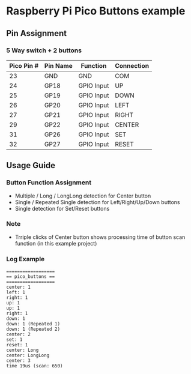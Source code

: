 # Raspberry Pi Pico Buttons example

## Pin Assignment
### 5 Way switch + 2 buttons
| Pico Pin # | Pin Name | Function | Connection |
----|----|----|----
| 23 | GND | GND | COM |
| 24 | GP18 | GPIO Input | UP |
| 25 | GP19 | GPIO Input | DOWN |
| 26 | GP20 | GPIO Input | LEFT |
| 27 | GP21 | GPIO Input | RIGHT |
| 29 | GP22 | GPIO Input | CENTER |
| 31 | GP26 | GPIO Input | SET |
| 32 | GP27 | GPIO Input | RESET |

## Usage Guide
### Button Function Assignment
* Multiple / Long / LongLong detection for Center button
* Single / Repeated Single detection for Left/Right/Up/Down buttons
* Single detection for Set/Reset buttons

### Note
* Trriple clicks of Center button shows processing time of button scan function (in this example project)

### Log Example
```
==================
== pico_buttons ==
==================
center: 1
left: 1
right: 1
up: 1
up: 1
right: 1
down: 1
down: 1 (Repeated 1)
down: 1 (Repeated 2)
center: 2
set: 1
reset: 1
center: Long
center: LongLong
center: 3
time 19us (scan: 650)
```
